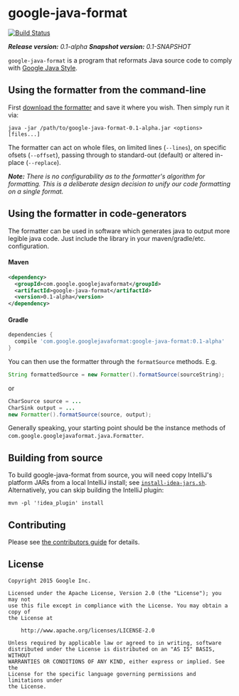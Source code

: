 # google-java-format

[![Build Status](https://travis-ci.org/google/google-java-format.svg?branch=master)](https://travis-ci.org/google/google-java-format)

***Release version:*** *0.1-alpha*
***Snapshot version:*** *0.1-SNAPSHOT*

`google-java-format` is a program that reformats Java source code to comply with
[Google Java Style][].

[Google Java Style]: http://google-styleguide.googlecode.com/svn/trunk/javaguide.html


Using the formatter from the command-line
----------------------------------------

First [download the formatter](https://github.com/google/google-java-format/releases)
and save it where you wish.  Then simply run it via:

```
java -jar /path/to/google-java-format-0.1-alpha.jar <options> [files...]
```

The formatter can act on whole files, on limited lines (`--lines`), on specific
ofsets (`--offset`), passing through to standard-out (default) or altered
in-place (`--replace`).

***Note:*** *There is no configurability as to the formatter's algorithm for
formatting.  This is a deliberate design decision to unify our
code formatting on a single format.*

Using the formatter in code-generators
--------------------------------------

The formatter can be used in software which generates java to output more
legible java code.  Just include the library in your maven/gradle/etc.
configuration.

#### Maven

```xml
<dependency>
  <groupId>com.google.googlejavaformat</groupId>
  <artifactId>google-java-format</artifactId>
  <version>0.1-alpha</version>
</dependency>
```

#### Gradle

```groovy
dependencies {
  compile 'com.google.googlejavaformat:google-java-format:0.1-alpha'
}
```

You can then use the formatter through the `formatSource` methods.  E.g.

```java
String formattedSource = new Formatter().formatSource(sourceString);
```

or

```java
CharSource source = ...
CharSink output = ...
new Formatter().formatSource(source, output);
```

Generally speaking, your starting point should be the instance methods of
`com.google.googlejavaformat.java.Formatter`.

Building from source
--------------------

To build google-java-format from source, you will need copy IntelliJ's
platform JARs from a local IntelliJ install; see
[`install-idea-jars.sh`](idea_plugin/src/main/scripts/install-idea-jars.sh).
Alternatively, you can skip building the IntelliJ plugin:

    mvn -pl '!idea_plugin' install

Contributing
------------

Please see [the contributors guide](CONTRIBUTING.md) for details.

License
-------

```text
Copyright 2015 Google Inc.

Licensed under the Apache License, Version 2.0 (the "License"); you may not
use this file except in compliance with the License. You may obtain a copy of
the License at

    http://www.apache.org/licenses/LICENSE-2.0

Unless required by applicable law or agreed to in writing, software
distributed under the License is distributed on an "AS IS" BASIS, WITHOUT
WARRANTIES OR CONDITIONS OF ANY KIND, either express or implied. See the
License for the specific language governing permissions and limitations under
the License.
```
